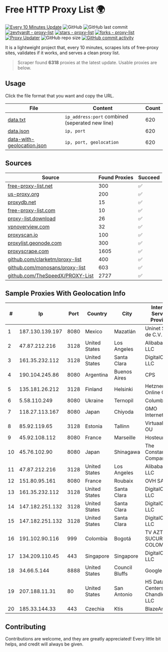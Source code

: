 
# Free HTTP Proxy List 🌍

[![Every 10 Minutes Update](https://github.com/mertguvencli/http-proxy-list/actions/workflows/main.yml/badge.svg?branch=main)](https://github.com/mertguvencli/http-proxy-list/actions/workflows/main.yml)
![GitHub](https://img.shields.io/github/license/mertguvencli/http-proxy-list)
![GitHub last commit](https://img.shields.io/github/last-commit/mertguvencli/http-proxy-list)
[![zevtyardt - proxy-list](https://img.shields.io/static/v1?label=zevtyardt&message=proxy-list&color=blue&logo=github)](https://github.com/zevtyardt/proxy-list "Go to GitHub repo")
[![stars - proxy-list](https://img.shields.io/github/stars/zevtyardt/proxy-list?style=social)](https://github.com/zevtyardt/proxy-list)
[![forks - proxy-list](https://img.shields.io/github/forks/zevtyardt/proxy-list?style=social)](https://github.com/zevtyardt/proxy-list)
[![Proxy Updater](https://github.com/zevtyardt/proxy-list/workflows/Proxy%20Updater/badge.svg)](https://github.com/zevtyardt/proxy-list/actions?query=workflow:"Proxy+Updater")
![GitHub repo size](https://img.shields.io/github/repo-size/zevtyardt/proxy-list)
[![GitHub commit activity](https://img.shields.io/github/commit-activity/m/zevtyardt/proxy-list?logo=commits)](https://github.com/zevtyardt/proxy-list/commits/main)

It is a lightweight project that, every 10 minutes, scrapes lots of free-proxy sites, validates if it works, and serves a clean proxy list.

> Scraper found **6318** proxies at the latest update. Usable proxies are below.

## Usage

Click the file format that you want and copy the URL.

|File|Content|Count|
|----|-------|-----|
|[data.txt](https://raw.githubusercontent.com/mertguvencli/http-proxy-list/main/proxy-list/data.txt)|`ip_address:port` combined (seperated new line)|620|
|[data.json](https://raw.githubusercontent.com/mertguvencli/http-proxy-list/main/proxy-list/data.json)|`ip, port`|620|
|[data-with-geolocation.json](https://raw.githubusercontent.com/mertguvencli/http-proxy-list/main/proxy-list/data-with-geolocation.json)|`ip, port, geolocation`|620|

## Sources

|Source|Found Proxies|Succeed|
|------|-------------|-------|
|[free-proxy-list.net](https://free-proxy-list.net)|300|✅|
|[us-proxy.org](https://www.us-proxy.org)|200|✅|
|[proxydb.net](http://proxydb.net)|15|✅|
|[free-proxy-list.com](https://free-proxy-list.com/?page=&port=&type%5B%5D=http&type%5B%5D=https&up_time=0&search=Search)|10|✅|
|[proxy-list.download](https://www.proxy-list.download/HTTP)|26|✅|
|[vpnoverview.com](https://vpnoverview.com/privacy/anonymous-browsing/free-proxy-servers)|32|✅|
|[proxyscan.io](https://www.proxyscan.io)|100|✅|
|[proxylist.geonode.com](https://proxylist.geonode.com/api/proxy-list?limit=300&page=1&sort_by=lastChecked&sort_type=desc&protocols=http,https)|300|✅|
|[proxyscrape.com](https://api.proxyscrape.com/v2/?request=displayproxies&protocol=http&timeout=10000&country=all&ssl=all&anonymity=all)|1605|✅|
|[github.com/clarketm/proxy-list](https://raw.githubusercontent.com/clarketm/proxy-list/master/proxy-list-raw.txt)|400|✅|
|[github.com/monosans/proxy-list](https://raw.githubusercontent.com/monosans/proxy-list/main/proxies/http.txt)|603|✅|
|[github.com/TheSpeedX/PROXY-List](https://raw.githubusercontent.com/TheSpeedX/PROXY-List/master/http.txt)|2727|✅|


## Sample Proxies With Geolocation Info

|#|Ip|Port|Country|City|Internet Service Provider|
|-|--|----|-------|----|-------------------------|
|1|187.130.139.197|8080|Mexico|Mazatlán|Uninet S.A. de C.V.|
|2|47.87.212.216|3128|United States|Los Angeles|Alibaba.com LLC|
|3|161.35.232.112|3128|United States|Santa Clara|DigitalOcean, LLC|
|4|190.104.245.86|8080|Argentina|Buenos Aires|CPS|
|5|135.181.26.212|3128|Finland|Helsinki|Hetzner Online GmbH|
|6|5.58.110.249|8080|Ukraine|Ternopil|Columbus|
|7|118.27.113.167|8080|Japan|Chiyoda|GMO Internet, Inc.|
|8|85.92.119.65|3128|Estonia|Tallinn|Virtuaalinfra OU|
|9|45.92.108.112|8080|France|Marseille|Hosteur SAS|
|10|45.76.102.90|8080|Japan|Shinagawa|The Constant Company|
|11|47.87.212.216|3128|United States|Los Angeles|Alibaba.com LLC|
|12|151.80.95.161|8080|France|Roubaix|OVH SAS|
|13|161.35.232.112|3128|United States|Santa Clara|DigitalOcean, LLC|
|14|147.182.251.132|3128|United States|Santa Clara|DigitalOcean, LLC|
|15|147.182.251.132|3128|United States|Santa Clara|DigitalOcean, LLC|
|16|191.102.90.116|999|Colombia|Bogotá|TV AZTECA SUCURSAL COLOMBIA|
|17|134.209.110.45|443|Singapore|Singapore|DigitalOcean, LLC|
|18|34.66.5.144|8888|United States|Council Bluffs|Google LLC|
|19|207.188.11.31|80|United States|San Antonio|H5 Data Centers - Chandler LLC|
|20|185.33.144.33|443|Czechia|Ktis|BlazeArts Kft|



## Contributing

Contributions are welcome, and they are greatly appreciated! Every
little bit helps, and credit will always be given.

